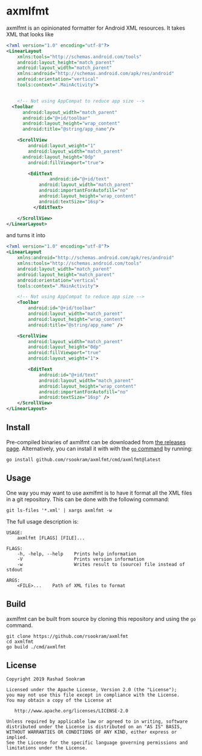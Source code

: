 # axmlfmt

axmlfmt is an opinionated formatter for Android XML resources. It takes XML
that looks like

```xml
<?xml version="1.0" encoding="utf-8"?>
<LinearLayout
    xmlns:tools="http://schemas.android.com/tools"
    android:layout_height="match_parent"
    android:layout_width="match_parent"
    xmlns:android="http://schemas.android.com/apk/res/android"
    android:orientation="vertical"
    tools:context=".MainActivity">


    <!-- Not using AppCompat to reduce app size -->
  <Toolbar
      android:layout_width="match_parent"
      android:id="@+id/toolbar"
      android:layout_height="wrap_content"
      android:title="@string/app_name"/>

    <ScrollView
        android:layout_weight="1"
        android:layout_width="match_parent"
      android:layout_height="0dp"
        android:fillViewport="true">

        <EditText
                android:id="@+id/text"
            android:layout_width="match_parent"
            android:importantForAutofill="no"
            android:layout_height="wrap_content"
            android:textSize="16sp">
          </EditText>

    </ScrollView>
</LinearLayout>
```

and turns it into

```xml
<?xml version="1.0" encoding="utf-8"?>
<LinearLayout
    xmlns:android="http://schemas.android.com/apk/res/android"
    xmlns:tools="http://schemas.android.com/tools"
    android:layout_width="match_parent"
    android:layout_height="match_parent"
    android:orientation="vertical"
    tools:context=".MainActivity">

    <!-- Not using AppCompat to reduce app size -->
    <Toolbar
        android:id="@+id/toolbar"
        android:layout_width="match_parent"
        android:layout_height="wrap_content"
        android:title="@string/app_name" />

    <ScrollView
        android:layout_width="match_parent"
        android:layout_height="0dp"
        android:fillViewport="true"
        android:layout_weight="1">

        <EditText
            android:id="@+id/text"
            android:layout_width="match_parent"
            android:layout_height="wrap_content"
            android:importantForAutofill="no"
            android:textSize="16sp" />
    </ScrollView>
</LinearLayout>
```


## Install

Pre-compiled binaries of axmlfmt can be downloaded from
[the releases page](https://github.com/rsookram/axmlfmt/releases).
Alternatively, you can install it with with the
[`go` command](https://golang.org/doc/install) by running:

```shell
go install github.com/rsookram/axmlfmt/cmd/axmlfmt@latest
```


## Usage

One way you may want to use axmlfmt is to have it format all the XML files in a
git repository. This can be done with the following command:

```shell
git ls-files '*.xml' | xargs axmlfmt -w
```

The full usage description is:

```
USAGE:
    axmlfmt [FLAGS] [FILE]...

FLAGS:
    -h, -help, --help    Prints help information
    -V                   Prints version information
    -w                   Writes result to (source) file instead of stdout

ARGS:
    <FILE>...    Path of XML files to format
```


## Build

axmlfmt can be built from source by cloning this repository and using the `go`
command.

```shell
git clone https://github.com/rsookram/axmlfmt
cd axmlfmt
go build ./cmd/axmlfmt
```


License
-------

    Copyright 2019 Rashad Sookram

    Licensed under the Apache License, Version 2.0 (the "License");
    you may not use this file except in compliance with the License.
    You may obtain a copy of the License at

       http://www.apache.org/licenses/LICENSE-2.0

    Unless required by applicable law or agreed to in writing, software
    distributed under the License is distributed on an "AS IS" BASIS,
    WITHOUT WARRANTIES OR CONDITIONS OF ANY KIND, either express or implied.
    See the License for the specific language governing permissions and
    limitations under the License.
